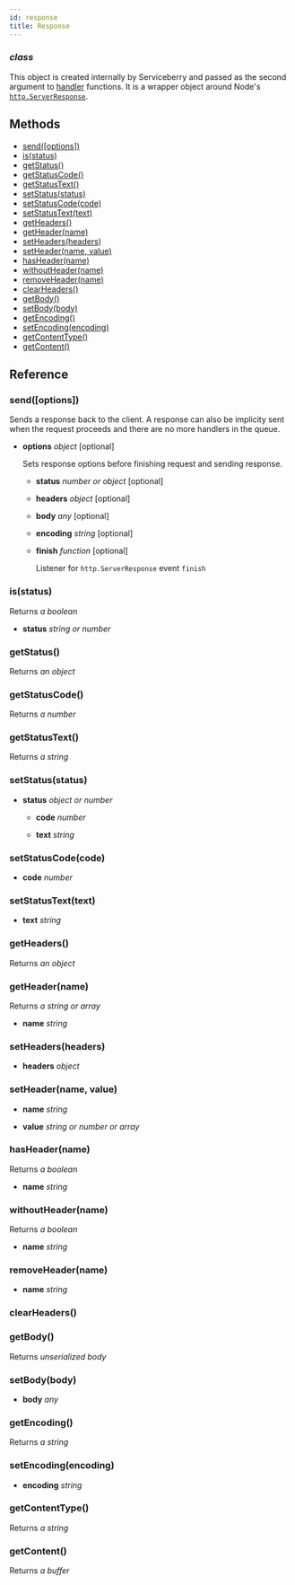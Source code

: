 ```yaml
---
id: response
title: Response
---
```


### *class*

This object is created internally by Serviceberry and passed as the second argument to [handler](handlers.html) functions.
It is a wrapper object around Node's [`http.ServerResponse`](https://nodejs.org/dist/latest-v8.x/docs/api/http.html#http_class_http_serverresponse).




Methods
-------

  - [send([options])](#sendoptions)
  - [is(status)](#isstatus)
  - [getStatus()](#getstatus)
  - [getStatusCode()](#getstatuscode)
  - [getStatusText()](#getstatustext)
  - [setStatus(status)](#setstatusstatus)
  - [setStatusCode(code)](#setstatuscodecode)
  - [setStatusText(text)](#setstatustexttext)
  - [getHeaders()](#getheaders)
  - [getHeader(name)](#getheadername)
  - [setHeaders(headers)](#setheadersheaders)
  - [setHeader(name, value)](#setheadername-value)
  - [hasHeader(name)](#hasheadername)
  - [withoutHeader(name)](#withoutheadername)
  - [removeHeader(name)](#removeheadername)
  - [clearHeaders()](#clearheaders)
  - [getBody()](#getbody)
  - [setBody(body)](#setbodybody)
  - [getEncoding()](#getencoding)
  - [setEncoding(encoding)](#setencodingencoding)
  - [getContentType()](#getcontenttype)
  - [getContent()](#getcontent)


Reference
---------

### send([options])



Sends a response back to the client. A response can also be implicity sent when the request proceeds and
there are no more handlers in the queue.


  - **options** *object* [optional]

    Sets response options before finishing request and sending response.
 
    - **status** *number or object* [optional]
  
    - **headers** *object* [optional]
  
    - **body** *any* [optional]
  
    - **encoding** *string* [optional]
  
    - **finish** *function* [optional]
  
      Listener for `http.ServerResponse` event `finish`
   
  


### is(status)

Returns *a boolean*



  - **status** *string or number* 


### getStatus()

Returns *an object*




### getStatusCode()

Returns *a number*




### getStatusText()

Returns *a string*




### setStatus(status)





  - **status** *object or number* 
    - **code** *number* 
  
    - **text** *string* 
  


### setStatusCode(code)





  - **code** *number* 


### setStatusText(text)





  - **text** *string* 


### getHeaders()

Returns *an object*




### getHeader(name)

Returns *a string or array*



  - **name** *string* 


### setHeaders(headers)





  - **headers** *object* 


### setHeader(name, value)





  - **name** *string* 

  - **value** *string or number or array* 


### hasHeader(name)

Returns *a boolean*



  - **name** *string* 


### withoutHeader(name)

Returns *a boolean*



  - **name** *string* 


### removeHeader(name)





  - **name** *string* 


### clearHeaders()






### getBody()

Returns *unserialized body*




### setBody(body)





  - **body** *any* 


### getEncoding()

Returns *a string*




### setEncoding(encoding)





  - **encoding** *string* 


### getContentType()

Returns *a string*




### getContent()

Returns *a buffer*





